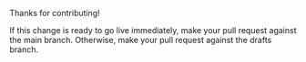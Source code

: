 Thanks for contributing!

If this change is ready to go live immediately, make your pull request against the main branch. Otherwise, make your pull request against the drafts branch.
